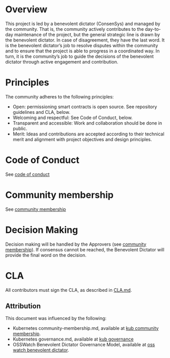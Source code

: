 # Overview
This project is led by a benevolent dictator (ConsenSys) and managed by the community. That is, the community actively contributes to the day-to-day maintenance of the project, but the general strategic line is drawn by the benevolent dictator. In case of disagreement, they have the last word. It is the benevolent dictator’s job to resolve disputes within the community and to ensure that the project is able to progress in a coordinated way. In turn, it is the community’s job to guide the decisions of the benevolent dictator through active engagement and contribution.


# Principles

The community adheres to the following principles:
* Open: permissioning smart contracts is open source. See repository guidelines and CLA, below.
* Welcoming and respectful: See Code of Conduct, below.
* Transparent and accessible: Work and collaboration should be done in public. 
* Merit: Ideas and contributions are accepted according to their technical merit and alignment with project objectives and design principles.

# Code of Conduct
See [code of conduct]

# Community membership

See [community membership]

# Decision Making
Decision making will be handled by the Approvers (see [community membership]).  If consensus cannot be reached, the Benevolent Dictator will provide the final word on the decision.


# CLA

All contributors must sign the CLA, as described in [CLA.md].
## Attribution

This document was influenced by the following:
- Kubernetes community-membership.md, available at [kub community membership].
- Kubernetes governance.md, available at [kub governance]  
- OSSWatch Benevolent Dictator Governance Model, available at [oss watch benevolent dictator].  

[CLA.md]: /CLA.md
[community membership]: /docs/community/community-membership.md 
[code of conduct]: /CODE-OF-CONDUCT.md
[oss watch benevolent dictator]: http://oss-watch.ac.uk/resources/benevolentdictatorgovernancemodel
[kub community membership]: https://raw.githubusercontent.com/kubernetes/community/master/community-membership.md
[kub governance]:https://github.com/kubernetes/community/blob/master/governance.md
